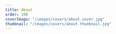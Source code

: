 ```yaml
---
title: About
order: 100
coverImage: "/images/covers/about.cover.jpg"
thumbnail: "/images/covers/about.thumbnail.jpg"
---
```

